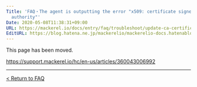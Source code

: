 ```yaml
---
Title: 'FAQ・The agent is outputting the error "x509: certificate signed by unknown
  authority"'
Date: 2020-05-08T11:38:31+09:00
URL: https://mackerel.io/docs/entry/faq/troubleshoot/update-ca-certificates
EditURL: https://blog.hatena.ne.jp/mackerelio/mackerelio-docs.hatenablog.mackerel.io/atom/entry/26006613563838455
---
```


This page has been moved.

https://support.mackerel.io/hc/en-us/articles/360043006992

---

[< Return to FAQ](https://mackerel.io/docs/entry/faq)
